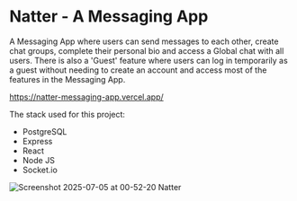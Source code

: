 # Natter - A Messaging App

A Messaging App where users can send messages to each other, create chat groups, complete their personal bio and access a Global chat with all users.
There is also a 'Guest' feature where users can log in temporarily as a guest without needing to create an account and access most of the features in the Messaging App.

https://natter-messaging-app.vercel.app/

The stack used for this project:
 - PostgreSQL
 - Express
 - React
 - Node JS
 - Socket.io

![Screenshot 2025-07-05 at 00-52-20 Natter](https://github.com/user-attachments/assets/47ae57ea-92eb-4c21-8d7a-b4e0c94dab55)
